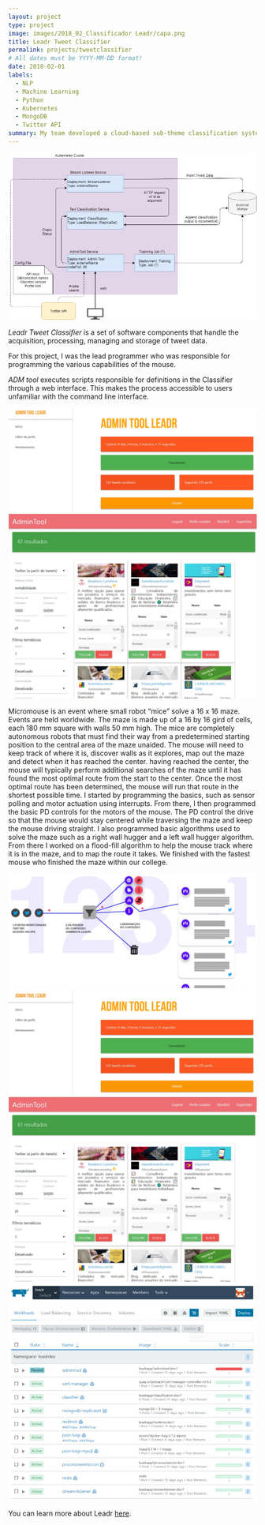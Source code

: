 ```yaml
---
layout: project
type: project
image: images/2018_02_Classificador Leadr/capa.png
title: Leadr Tweet Classifier
permalink: projects/tweetclassifier
# All dates must be YYYY-MM-DD format!
date: 2018-02-01
labels:
  - NLP
  - Machine Learning
  - Python
  - Kubernetes
  - MongoDB
  - Twitter API
summary: My team developed a cloud-based sub-theme classification system for tweet stream.
---
```


<img class="ui image" src="../images/2018_02_Classificador Leadr/Arquitetura microservices.jpg" class="ui medium right floated image">

*Leadr Tweet Classifier* is a set of software components that handle the acquisition, processing, managing and storage of tweet data. 

For this project, I was the lead programmer who was responsible for programming the various capabilities of the mouse.  




*ADM tool* executes scripts responsible for definitions in the Classifier through a web interface. This makes the process accessible to users unfamiliar with the command line interface.
<div class="ui small rounded images">
  <img class="ui image" src="../images/2018_02_Classificador Leadr/Capturar2.JPG">
  <img class="ui image" src="../images/2018_02_Classificador Leadr/Capturar3.JPG">
</div>


Micromouse is an event where small robot “mice” solve a 16 x 16 maze.  Events are held worldwide.  The maze is made up of a 16 by 16 gird of cells, each 180 mm square with walls 50 mm high.  The mice are completely autonomous robots that must find their way from a predetermined starting position to the central area of the maze unaided.  The mouse will need to keep track of where it is, discover walls as it explores, map out the maze and detect when it has reached the center.  having reached the center, the mouse will typically perform additional searches of the maze until it has found the most optimal route from the start to the center.  Once the most optimal route has been determined, the mouse will run that route in the shortest possible time.
I started by programming the basics, such as sensor polling and motor actuation using interrupts.  From there, I then programmed the basic PD controls for the motors of the mouse.  The PD control the drive so that the mouse would stay centered while traversing the maze and keep the mouse driving straight.  I also programmed basic algorithms used to solve the maze such as a right wall hugger and a left wall hugger algorithm.  From there I worked on a flood-fill algorithm to help the mouse track where it is in the maze, and to map the route it takes.  We finished with the fastest mouse who finished the maze within our college.



<div class="ui small rounded images">
  <img class="ui image" src="../images/2018_02_Classificador Leadr/Capturar.jpg">
  <img class="ui image" src="../images/2018_02_Classificador Leadr/Capturar2.JPG">
  <img class="ui image" src="../images/2018_02_Classificador Leadr/Capturar3.JPG">
  <img class="ui image" src="../images/2018_02_Classificador Leadr/Capturar4.JPG">
</div>


You can learn more about Leadr [here](https://www.leadr.com.br/).



